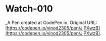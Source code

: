# Watch-010
 _A Pen created at CodePen.io. Original URL: [https://codepen.io/vinod2305/pen/JjPXwzB](https://codepen.io/vinod2305/pen/JjPXwzB).

 